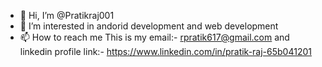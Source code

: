 - 👋 Hi, I’m @Pratikraj001
- 👀 I’m interested in andorid development and web development
- 📫 How to reach me This is my email:- rpratik617@gmail.com and linkedin profile link:- https://www.linkedin.com/in/pratik-raj-65b041201

<!---
Pratikraj001/Pratikraj001 is a ✨ special ✨ repository because its `README.md` (this file) appears on your GitHub profile.
You can click the Preview link to take a look at your changes.
--->
